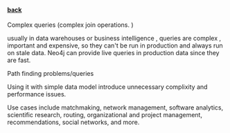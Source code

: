 #### [back](getting_started_main.md)


Complex queries (complex join operations. )

usually in data warehouses or business intelligence , queries are complex , important and expensive, so they can't be run in production and always run on stale data. Neo4j can provide live queries in production data since they are fast.

Path finding problems/queries


Using it with simple data model introduce unnecessary complixity and performance issues.


Use cases include matchmaking, network management, software analytics, scientific research, routing, organizational and project management, recommendations, social networks, and more.